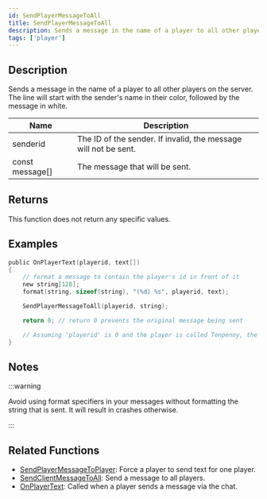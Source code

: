 ```yaml
---
id: SendPlayerMessageToAll
title: SendPlayerMessageToAll
description: Sends a message in the name of a player to all other players on the server.
tags: ['player']
---
```


## Description

Sends a message in the name of a player to all other players on the server. The line will start with the sender's name in their color, followed by the message in white.


| Name | Description |
|------|-------------|
|senderid | The ID of the sender. If invalid, the message will not be sent.|
|const message[] | The message that will be sent.|


## Returns

This function does not return any specific values.


## Examples


```c
public OnPlayerText(playerid, text[])
{
    // format a message to contain the player's id in front of it
    new string[128];
    format(string, sizeof(string), "(%d) %s", playerid, text);

    SendPlayerMessageToAll(playerid, string);

    return 0; // return 0 prevents the original message being sent

    // Assuming 'playerid' is 0 and the player is called Tenpenny, the output will be 'Tenpenny:(0) <message>'
}
```


## Notes

:::warning

Avoid using format specifiers in your messages without formatting the string that is sent. It will result in crashes otherwise.


:::


## Related Functions


-  [SendPlayerMessageToPlayer](../functions/SendPlayerMessageToPlayer): Force a player to send text for one player.
-  [SendClientMessageToAll](../functions/SendClientMessageToAll): Send a message to all players.
-  [OnPlayerText](../callbacks/OnPlayerText): Called when a player sends a message via the chat.
